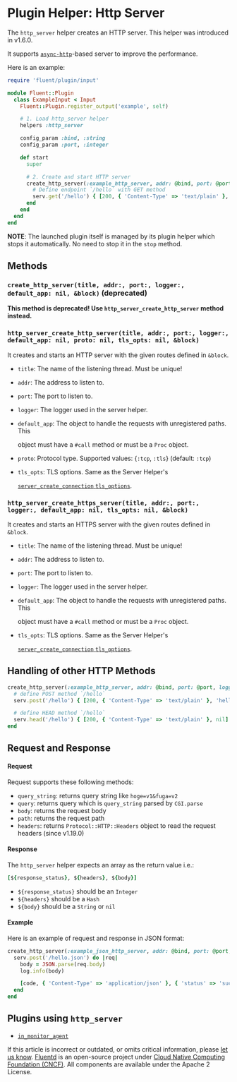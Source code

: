 # Plugin Helper: Http Server

The `http_server` helper creates an HTTP server. This helper was introduced in v1.6.0.

It supports [`async-http`](https://github.com/socketry/async-http)-based server to improve the performance.

Here is an example:

```ruby
require 'fluent/plugin/input'

module Fluent::Plugin
  class ExampleInput < Input
    Fluent::Plugin.register_output('example', self)

    # 1. Load http_server helper
    helpers :http_server

    config_param :bind, :string
    config_param :port, :integer

    def start
      super

      # 2. Create and start HTTP server
      create_http_server(:example_http_server, addr: @bind, port: @port, logger: log) do |serv|
        # Define endpoint `/hello` with GET method
        serv.get('/hello') { [200, { 'Content-Type' => 'text/plain' }, 'hello!'] }
      end
    end
  end
end
```

**NOTE**: The launched plugin itself is managed by its plugin helper which stops it automatically. No need to stop it in the `stop` method.

## Methods

### `create_http_server(title, addr:, port:, logger:, default_app: nil, &block)` \(deprecated\)

**This method is deprecated! Use `http_server_create_http_server` method instead.**

### `http_server_create_http_server(title, addr:, port:, logger:, default_app: nil, proto: nil, tls_opts: nil, &block)`

It creates and starts an HTTP server with the given routes defined in `&block`.

* `title`: The name of the listening thread. Must be unique!
* `addr`: The address to listen to.
* `port`: The port to listen to.
* `logger`: The logger used in the server helper.
* `default_app`: The object to handle the requests with unregistered paths. This

  object must have a `#call` method or must be a `Proc` object.

* `proto`: Protocol type. Supported values: {`:tcp`, `:tls`} \(default: `:tcp`\)
* `tls_opts`: TLS options. Same as the Server Helper's

  [`server_create_connection` `tls_options`](api-plugin-helper-server.md).

### `http_server_create_https_server(title, addr:, port:, logger:, default_app: nil, tls_opts: nil, &block)`

It creates and starts an HTTPS server with the given routes defined in `&block`.

* `title`: The name of the listening thread. Must be unique!
* `addr`: The address to listen to.
* `port`: The port to listen to.
* `logger`: The logger used in the server helper.
* `default_app`: The object to handle the requests with unregistered paths. This

  object must have a `#call` method or must be a `Proc` object.

* `tls_opts`: TLS options. Same as the Server Helper's

  [`server_create_connection` `tls_options`](api-plugin-helper-server.md).

## Handling of other HTTP Methods

```ruby
create_http_server(:example_http_server, addr: @bind, port: @port, logger: log) do |serv|
  # define POST method `/hello`
  serv.post('/hello') { [200, { 'Content-Type' => 'text/plain' }, 'hello!'] }

  # define HEAD method `/hello`
  serv.head('/hello') { [200, { 'Content-Type' => 'text/plain' }, nil] }
end
```

## Request and Response

#### Request

Request supports these following methods:

* `query_string`: returns query string like `hoge=v1&fuga=v2`
* `query`: returns query which is `query_string` parsed by `CGI.parse`
* `body`: returns the request body
* `path`: returns the request path
* `headers`: returns `Protocol::HTTP::Headers` object to read the request headers (since v1.19.0)

#### Response

The `http_server` helper expects an array as the return value i.e.:

```ruby
[${response_status}, ${headers}, ${body}]
```

* `${response_status}` should be an `Integer`
* `${headers}` should be a `Hash`
* `${body}` should be a `String` or `nil`

#### Example

Here is an example of request and response in JSON format:

```ruby
create_http_server(:example_json_http_server, addr: @bind, port: @port, logger: log) do |serv|
  serv.post('/hello.json') do |req|
    body = JSON.parse(req.body)
    log.info(body)

    [code, { 'Content-Type' => 'application/json' }, { 'status' => 'success' }.to_json]
  end
end
```

## Plugins using `http_server`

* [`in_monitor_agent`](../input/monitor_agent.md)

If this article is incorrect or outdated, or omits critical information, please [let us know](https://github.com/fluent/fluentd-docs-gitbook/issues?state=open). [Fluentd](http://www.fluentd.org/) is an open-source project under [Cloud Native Computing Foundation \(CNCF\)](https://cncf.io/). All components are available under the Apache 2 License.

